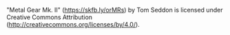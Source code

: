"Metal Gear Mk. II" (https://skfb.ly/orMRs) by Tom Seddon is licensed under Creative Commons Attribution (http://creativecommons.org/licenses/by/4.0/).
